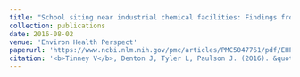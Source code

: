 ```yaml
---
title: "School siting near industrial chemical facilities: Findings from the U.S. Chemical Safety Board’s investigation of the West Fertilizer explosion"
collection: publications
date: 2016-08-02
venue: 'Environ Health Perspect'
paperurl: 'https://www.ncbi.nlm.nih.gov/pmc/articles/PMC5047761/pdf/EHP132.pdf'
citation: '<b>Tinney V</b>, Denton J, Tyler L, Paulson J. (2016). &quot;School siting near industrial chemical facilities: Findings from the U.S. Chemical Safety Board’s investigation of the West Fertilizer explosion.&quot; <i>Environ Health Perspect</i>. 124(10):1493-1496.'
---
```

